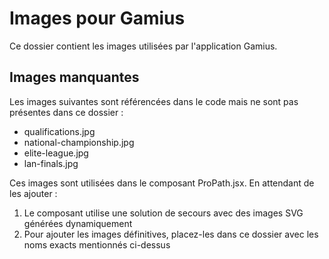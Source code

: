 # Images pour Gamius

Ce dossier contient les images utilisées par l'application Gamius.

## Images manquantes

Les images suivantes sont référencées dans le code mais ne sont pas présentes dans ce dossier :

- qualifications.jpg
- national-championship.jpg
- elite-league.jpg
- lan-finals.jpg

Ces images sont utilisées dans le composant ProPath.jsx. En attendant de les ajouter :

1. Le composant utilise une solution de secours avec des images SVG générées dynamiquement
2. Pour ajouter les images définitives, placez-les dans ce dossier avec les noms exacts mentionnés ci-dessus 